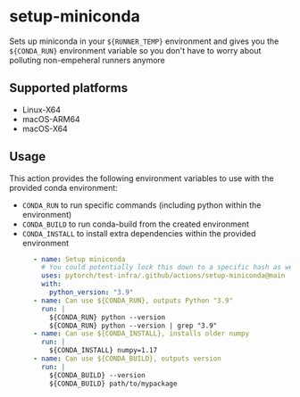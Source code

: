 # setup-miniconda

Sets up miniconda in your `${RUNNER_TEMP}` environment and gives you the `${CONDA_RUN}` environment variable so you don't have to worry about polluting non-empeheral runners anymore

## Supported platforms

- Linux-X64
- macOS-ARM64
- macOS-X64

## Usage

This action provides the following environment variables to use with the provided conda environment:

* `CONDA_RUN` to run specific commands (including python within the environment)
* `CONDA_BUILD` to run conda-build from the created environment
* `CONDA_INSTALL` to install extra dependencies within the provided environment

```yaml
      - name: Setup miniconda
        # You could potentially lock this down to a specific hash as well
        uses: pytorch/test-infra/.github/actions/setup-miniconda@main
        with:
          python_version: "3.9"
      - name: Can use ${CONDA_RUN}, outputs Python "3.9"
        run: |
          ${CONDA_RUN} python --version
          ${CONDA_RUN} python --version | grep "3.9"
      - name: Can use ${CONDA_INSTALL}, installs older numpy
        run: |
          ${CONDA_INSTALL} numpy=1.17
      - name: Can use ${CONDA_BUILD}, outputs version
        run: |
          ${CONDA_BUILD} --version
          ${CONDA_BUILD} path/to/mypackage
```
